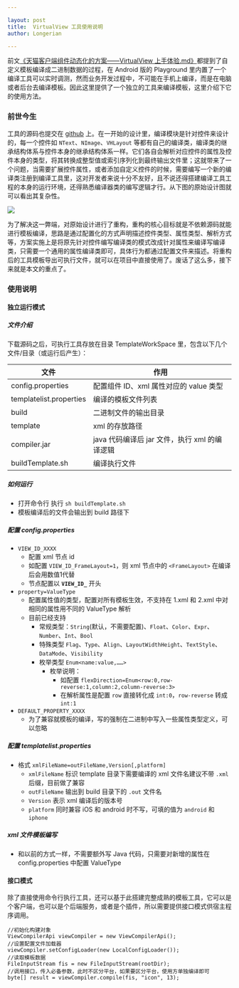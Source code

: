 ```yaml
---

layout: post
title:  VirtualView 工具使用说明
author: Longerian

---
```


前文[《天猫客户端组件动态化的方案——VirtualView 上手体验.md》](http://pingguohe.net/2018/01/09/a-taste-of-virtualview-android.html)都提到了自定义模板编译成二进制数据的过程，在 Android 版的 Playground 里内置了一个编译工具可以实时调测，然而业务开发过程中，不可能在手机上编译，而是在电脑或者后台去编译模板。因此这里提供了一个独立的工具来编译模板，这里介绍下它的使用方法。

### 前世今生
工具的源码也提交在 [github](https://github.com/alibaba/virtualview_tools/) 上。在一开始的设计里，编译模块是针对控件来设计的，每一个控件如 `NText`、`NImage`、`VHLayout` 等都有自己的编译类，编译类的继承结构体系与控件本身的继承结构体系一样。它们各自会解析对应控件的属性及控件本身的类型，将其转换成整型值或索引序列化到最终输出文件里；这就带来了一个问题，当需要扩展控件属性，或者添加自定义控件的时候，需要编写一个新的编译类注册到编译工具里，这对开发者来说十分不友好，且不说还得搭建编译工具工程的本身的运行环境，还得熟悉编译器类的编写逻辑才行。从下图的原始设计图就可以看出其复杂性。

![](https://gw.alicdn.com/tfs/TB1sW.pn8fH8KJjy1XbXXbLdXXa-1854-798.png)

为了解决这一弊端，对原始设计进行了重构，重构的核心目标就是不依赖源码就能进行模板编译，思路是通过配置化的方式声明描述控件类型、属性类型、解析方式等，方案实施上是将原先针对控件编写编译类的模式改成针对属性来编译写编译类，只需要一个通用的属性编译类即可，具体行为都通过配置文件来描述。将重构后的工具模板导出可执行文件，就可以在项目中直接使用了。废话了这么多，接下来就是本文的重点了。

### 使用说明

#### 独立运行模式

##### 文件介绍

下载源码之后，可执行工具存放在目录 TemplateWorkSpace 里，包含以下几个文件/目录（或运行后产生）：

| 文件                      | 作用                        |
| ----------------------- | ------------------------- |
| config.properties       | 配置组件 ID、xml 属性对应的 value 类型    |
| templatelist.properties | 编译的模板文件列表               |
| build                   | 二进制文件的输出目录                |
| template                | xml 的存放路径                  |
| compiler.jar            | java 代码编译后 jar 文件，执行 xml 的编译逻辑 |
| buildTemplate.sh        | 编译执行文件                    |

##### 如何运行

- 打开命令行 执行 `sh buildTemplate.sh`
- 模板编译后的文件会输出到 build 路径下

##### 配置 config.properties

- `VIEW_ID_XXXX`
  - 配置 xml 节点 id
  - 如配置 `VIEW_ID_FrameLayout=1`，则 xml 节点中的 `<FrameLayout>` 在编译后会用数值1代替
  - 节点配置以 **`VIEW_ID_`** 开头
- `property=ValueType`
  - 配置属性值的类型，配置对所有模板生效，不支持在 1.xml 和 2.xml 中对相同的属性用不同的 ValueType 解析
  - 目前已经支持
    - 常规类型：`String`(默认，不需要配置)、`Float`、`Color`、`Expr`、`Number`、`Int`、`Bool`
    - 特殊类型 `Flag`、`Type`、`Align`、`LayoutWidthHeight`、`TextStyle`、`DataMode`、`Visibility`
    - 枚举类型 `Enum<name:value,……>`
	  - 枚举说明：
	    - 如配置 `flexDirection=Enum<row:0,row-reverse:1,column:2,column-reverse:3>`
	    - 在解析属性是配置 `row` 直接转化成 `int:0`，`row-reverse` 转成 `int:1`
- `DEFAULT_PROPERTY_XXXX`
  - 为了兼容就模板的编译，写的强制在二进制中写入一些属性类型定义，可以忽略

##### 配置 templatelist.properties

- 格式 `xmlFileName=outFileName,Version[,platform]`
  - `xmlFileName` 标识 template 目录下需要编译的 xml 文件名建议不带 `.xml` 后缀，目前做了兼容
  - `outFileName` 输出到 build 目录下的 `.out` 文件名
  - `Version` 表示 xml 编译后的版本号
  - `platform` 同时兼容 iOS 和 android 时不写，可填的值为 `android` 和`iphone`

##### xml 文件模板编写

- 和以前的方式一样，不需要额外写 Java 代码，只需要对新增的属性在config.properties 中配置 ValueType

#### 接口模式

除了直接使用命令行执行工具，还可以基于此搭建完整成熟的模板工具，它可以是个客户端，也可以是个后端服务，或者是个插件，所以需要提供接口模式供宿主程序调用。

```
//初始化构建对象
ViewCompilerApi viewCompiler = new ViewCompilerApi();
//设置配置文件加载器
viewCompiler.setConfigLoader(new LocalConfigLoader());
//读取模板数据
FileInputStream fis = new FileInputStream(rootDir);
//调用接口，传入必备参数，此时不区分平台，如果要区分平台，使用方单独编译即可
byte[] result = viewCompiler.compile(fis, "icon", 13);
```
